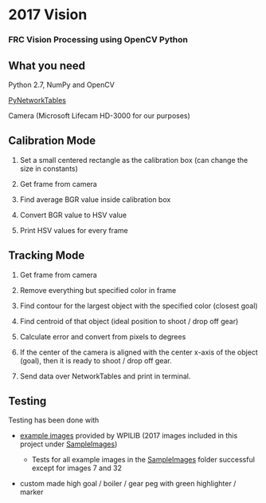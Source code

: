 # 2017 Vision

### FRC Vision Processing using OpenCV Python

## What you need

Python 2.7, NumPy and OpenCV

[PyNetworkTables](https://github.com/robotpy/pynetworktables)

Camera (Microsoft Lifecam HD-3000 for our purposes)

## Calibration Mode

1. Set a small centered rectangle as the calibration box (can change the size in constants)

2. Get frame from camera

3. Find average BGR value inside calibration box

4. Convert BGR value to HSV value

5. Print HSV values for every frame

## Tracking Mode

1. Get frame from camera

2. Remove everything but specified color in frame

3. Find contour for the largest object with the specified color (closest goal)

4. Find centroid of that object (ideal position to shoot / drop off gear)

5. Calculate error and convert from pixels to degrees

6. If the center of the camera is aligned with the center x-axis of the object (goal), then it is ready to shoot / drop off gear.

7. Send data over NetworkTables and print in terminal.

## Testing

Testing has been done with 

 - [example images](https://usfirst.collab.net/sf/frs/do/viewRelease/projects.wpilib/frs.sample_programs.2017_c_java_vision_sample?_message=1483834990405) provided by WPILIB (2017 images included in this project under [SampleImages](https://github.com/tedklin/NerdyVision/tree/master/sample_images))

    - Tests for all example images in the [SampleImages](https://github.com/tedklin/NerdyVision/tree/master/sample_images/LED_Boiler) folder successful except for images 7 and 32

 - custom made high goal / boiler / gear peg with green highlighter / marker
